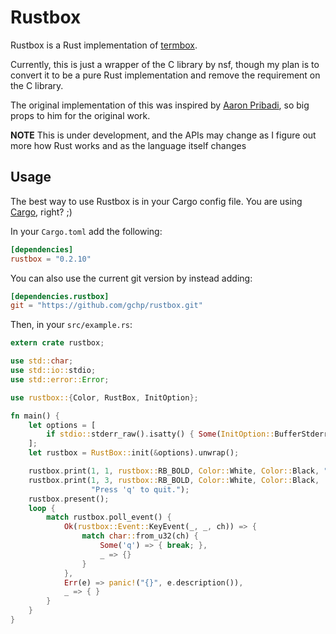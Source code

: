 # Rustbox

Rustbox is a Rust implementation of [termbox](http://github.com/nsf/termbox).

Currently, this is just a wrapper of the C library by nsf, though my plan is to convert it to be a pure Rust implementation and remove the requirement on the C library.

The original implementation of this was inspired by [Aaron Pribadi](http://github.com/apribadi/rust-termbox), so big props to him for the original work.

**NOTE** This is under development, and the APIs may change as I figure out more how Rust works and as the language itself changes

## Usage

The best way to use Rustbox is in your Cargo config file. You are using [Cargo](http://github.com/rust-lang/cargo), right? ;)

In your `Cargo.toml` add the following:

```toml
[dependencies]
rustbox = "0.2.10"
```

You can also use the current git version by instead adding:

```toml
[dependencies.rustbox]
git = "https://github.com/gchp/rustbox.git"
```

Then, in your  `src/example.rs`:

```rust
extern crate rustbox;

use std::char;
use std::io::stdio;
use std::error::Error;

use rustbox::{Color, RustBox, InitOption};

fn main() {
    let options = [
        if stdio::stderr_raw().isatty() { Some(InitOption::BufferStderr) } else { None },
    ];
    let rustbox = RustBox::init(&options).unwrap();

    rustbox.print(1, 1, rustbox::RB_BOLD, Color::White, Color::Black, "Hello, world!");
    rustbox.print(1, 3, rustbox::RB_BOLD, Color::White, Color::Black,
                  "Press 'q' to quit.");
    rustbox.present();
    loop {
        match rustbox.poll_event() {
            Ok(rustbox::Event::KeyEvent(_, _, ch)) => {
                match char::from_u32(ch) {
                    Some('q') => { break; },
                    _ => {}
                }
            },
            Err(e) => panic!("{}", e.description()),
            _ => { }
        }
    }
}
```
